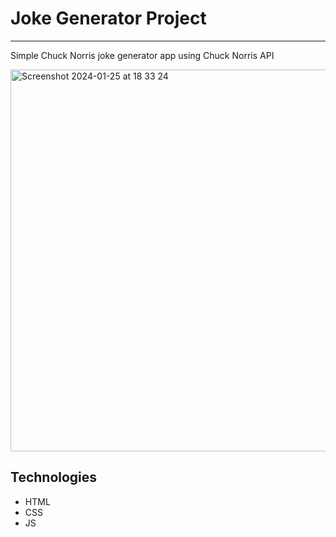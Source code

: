 # Joke Generator Project
---

Simple Chuck Norris joke generator app using Chuck Norris API

<img width="611" alt="Screenshot 2024-01-25 at 18 33 24" src="https://github.com/leon-bw/Joke-Generator-Project/assets/63013100/f7f32909-3e61-4881-9485-15eb1dd92cbb">

## Technologies

- HTML
- CSS
- JS

